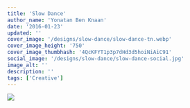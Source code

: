```yaml
---
title: 'Slow Dance'
author_name: 'Yonatan Ben Knaan'
date: '2016-01-23'
updated: ''
cover_image: '/designs/slow-dance/slow-dance-tn.webp'
cover_image_height: '750'
cover_image_thumbhash: '4QcKFYT1p3p7dHd3d5hoiNiAiC91'
social_image: '/designs/slow-dance/slow-dance-social.jpg'
image_alt: ''
description: ''
tags: ['Creative']
---
```


![](/designs/slow-dance/slow-dance.webp)